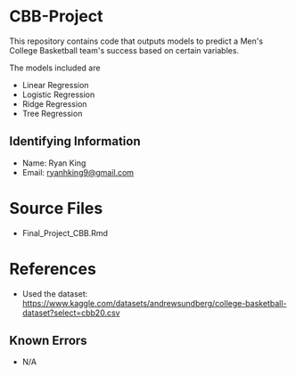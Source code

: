 # CBB-Project
This repository contains code that outputs models to predict a Men's College Basketball team's success based on certain variables.

The models included are
* Linear Regression
* Logistic Regression
* Ridge Regression
* Tree Regression

## Identifying Information
* Name: Ryan King
* Email: ryanhking9@gmail.com

# Source Files
* Final_Project_CBB.Rmd

# References
* Used the dataset: https://www.kaggle.com/datasets/andrewsundberg/college-basketball-dataset?select=cbb20.csv

## Known Errors
* N/A
